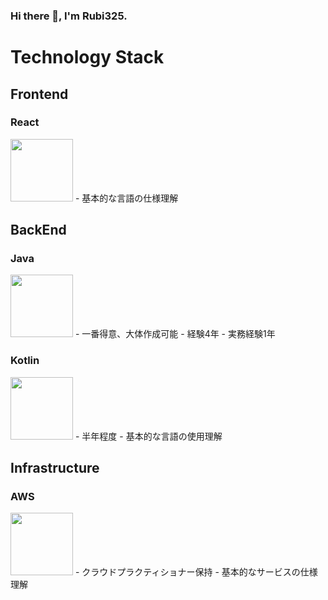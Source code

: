 ### Hi there 👋, I'm Rubi325.

# Technology Stack

## Frontend
### React
<img src="https://cdn.jsdelivr.net/gh/devicons/devicon/icons/react/react-original.svg" width="100" length="100" />
- 基本的な言語の仕様理解

## BackEnd
### Java
<img src="https://cdn.jsdelivr.net/gh/devicons/devicon/icons/java/java-original-wordmark.svg" width="100" length="100" />
- 一番得意、大体作成可能
- 経験4年
- 実務経験1年

### Kotlin
<img src="https://cdn.jsdelivr.net/gh/devicons/devicon/icons/kotlin/kotlin-original.svg" width="100" length="100" />
- 半年程度
- 基本的な言語の使用理解

## Infrastructure
### AWS
<img src="https://cdn.jsdelivr.net/gh/devicons/devicon/icons/amazonwebservices/amazonwebservices-original.svg" width="100" length="100" />
- クラウドプラクティショナー保持
- 基本的なサービスの仕様理解

